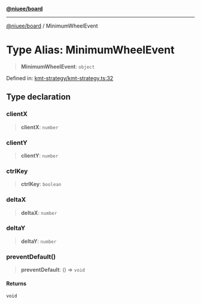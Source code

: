 [**@niuee/board**](../README.md)

***

[@niuee/board](../globals.md) / MinimumWheelEvent

# Type Alias: MinimumWheelEvent

> **MinimumWheelEvent**: `object`

Defined in: [kmt-strategy/kmt-strategy.ts:32](https://github.com/niuee/board/blob/e6c1edcccf6525a0cc9088782c7c4653e837f533/src/kmt-strategy/kmt-strategy.ts#L32)

## Type declaration

### clientX

> **clientX**: `number`

### clientY

> **clientY**: `number`

### ctrlKey

> **ctrlKey**: `boolean`

### deltaX

> **deltaX**: `number`

### deltaY

> **deltaY**: `number`

### preventDefault()

> **preventDefault**: () => `void`

#### Returns

`void`
